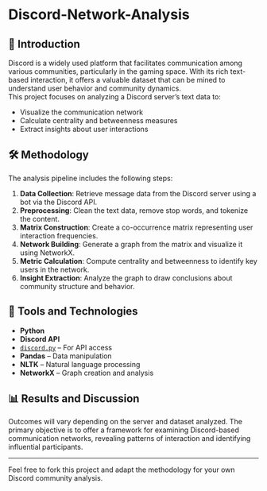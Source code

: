 # Discord-Network-Analysis
## 📌 Introduction  
Discord is a widely used platform that facilitates communication among various communities, particularly in the gaming space. With its rich text-based interaction, it offers a valuable dataset that can be mined to understand user behavior and community dynamics.  
This project focuses on analyzing a Discord server’s text data to:

- Visualize the communication network  
- Calculate centrality and betweenness measures  
- Extract insights about user interactions  

## 🛠 Methodology  
The analysis pipeline includes the following steps:

1. **Data Collection**: Retrieve message data from the Discord server using a bot via the Discord API.  
2. **Preprocessing**: Clean the text data, remove stop words, and tokenize the content.  
3. **Matrix Construction**: Create a co-occurrence matrix representing user interaction frequencies.  
4. **Network Building**: Generate a graph from the matrix and visualize it using NetworkX.  
5. **Metric Calculation**: Compute centrality and betweenness to identify key users in the network.  
6. **Insight Extraction**: Analyze the graph to draw conclusions about community structure and behavior.  

## 🧰 Tools and Technologies  
- **Python**  
- **Discord API**  
- [`discord.py`](https://github.com/Rapptz/discord.py) – For API access  
- **Pandas** – Data manipulation  
- **NLTK** – Natural language processing  
- **NetworkX** – Graph creation and analysis  

## 📊 Results and Discussion  
Outcomes will vary depending on the server and dataset analyzed. The primary objective is to offer a framework for examining Discord-based communication networks, revealing patterns of interaction and identifying influential participants.

---

Feel free to fork this project and adapt the methodology for your own Discord community analysis.
